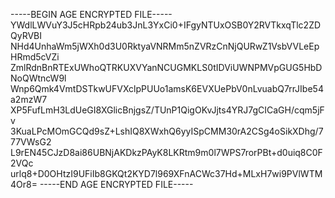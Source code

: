 -----BEGIN AGE ENCRYPTED FILE-----
YWdlLWVuY3J5cHRpb24ub3JnL3YxCi0+IFgyNTUxOSB0Y2RVTkxqTlc2ZDQyRVBI
NHd4UnhaWm5jWXh0d3U0RktyaVNRMm5nZVRzCnNjQURwZ1VsbVVLeEpHRmd5cVZi
ZmlRdnBnRTExUWhoQTRKUXVYanNCUGMKLS0tIDViUWNPMVpGUG5HbDNoQWtncW9l
Wnp6Qmk4VmtDSTkwUFVXclpPUUo1amsK6EVXUePbV0nLvuabQ7rrJIbe54a2mzW7
XP5FufLmH3LdUeGI8XGlicBnjgsZ/TUnP1QigOKvJjts4YRJ7gCICaGH/cqm5jFv
3KuaLPcMOmGCQd9sZ+LshIQ8XWxhQ6yyISpCMM30rA2CSg4oSikXDhg/777VWsG2
L9rEN45CJzD8ai86UBNjAKDkzPAyK8LKRtm9m0l7WPS7rorPBt+d0uiq8C0F2VQc
urlq8+D0OHtzI9UFiIb8GKQt2KYD7l969XFnACWc37Hd+MLxH7wi9PVlWTM4Or8=
-----END AGE ENCRYPTED FILE-----
